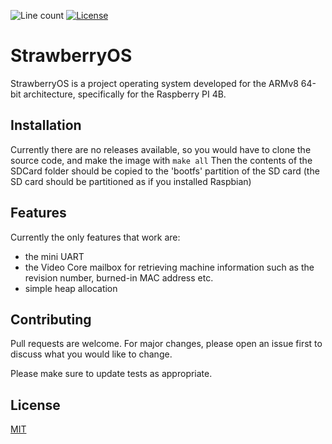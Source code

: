 ![Line count][Line-badge] [![License][License-badge]]([License-link])

# StrawberryOS

StrawberryOS is a project operating system developed for the ARMv8 64-bit architecture, specifically for the Raspberry PI 4B.

## Installation

Currently there are no releases available, so you would have to clone the source code, and make the image with ``make all``
Then the contents of the SDCard folder should be copied to the 'bootfs' partition of the SD card (the SD card should be partitioned as if you installed Raspbian)

## Features

Currently the only features that work are:

- the mini UART
- the Video Core mailbox for retrieving machine information such as the revision number, burned-in MAC address etc.
- simple heap allocation

## Contributing

Pull requests are welcome. For major changes, please open an issue first
to discuss what you would like to change.

Please make sure to update tests as appropriate.

## License

[MIT][License-link]

[Line-badge]: https://img.shields.io/badge/Lines-2711-f89820?style=for-the-badge
[License-badge]: https://img.shields.io/badge/License-MIT-04a635?style=for-the-badge
[License-link]: https://opensource.org/licenses/MIT
